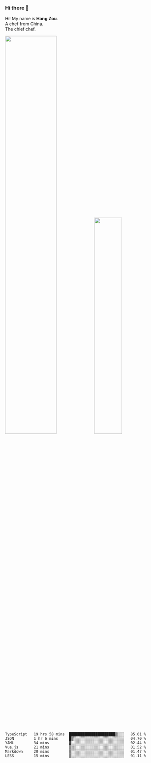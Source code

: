 ### Hi there 👋

Hi! My name is **Hang Zou**.  
A chef from China.  
The chief chef.

<img align="" width="57.5%" src="https://github-readme-stats.vercel.app/api?username=zouhangwithsweet&hide_title=true&hide_border=true&show_icons=true&include_all_commits=true&line_height=21" /><img align="" width="42.4%" src="https://github-readme-stats.vercel.app/api/top-langs/?username=zouhangwithsweet&hide_title=true&hide_border=true&layout=compact" />

<!--START_SECTION:waka-->

```text
TypeScript   19 hrs 58 mins  █████████████████████▒░░░   85.01 %
JSON         1 hr 6 mins     █▒░░░░░░░░░░░░░░░░░░░░░░░   04.70 %
YAML         34 mins         ▓░░░░░░░░░░░░░░░░░░░░░░░░   02.44 %
Vue.js       21 mins         ▒░░░░░░░░░░░░░░░░░░░░░░░░   01.52 %
Markdown     20 mins         ▒░░░░░░░░░░░░░░░░░░░░░░░░   01.47 %
LESS         15 mins         ▒░░░░░░░░░░░░░░░░░░░░░░░░   01.11 %
```

<!--END_SECTION:waka-->
